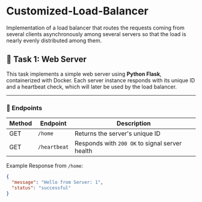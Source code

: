 # Customized-Load-Balancer
Implementation of a load balancer that routes the requests coming from several clients asynchronously among several servers so that the load is nearly evenly distributed among them.

## 📌 Task 1: Web Server

This task implements a simple web server using **Python Flask**, containerized with Docker. Each server instance responds with its unique ID and a heartbeat check, which will later be used by the load balancer.

---

### 🚀 Endpoints

| Method | Endpoint      | Description                                           |
|--------|---------------|-------------------------------------------------------|
| GET    | `/home`       | Returns the server's unique ID                       |
| GET    | `/heartbeat`  | Responds with `200 OK` to signal server health       |

Example Response from `/home`:
```json
{
  "message": "Hello from Server: 1",
  "status": "successful"
}

